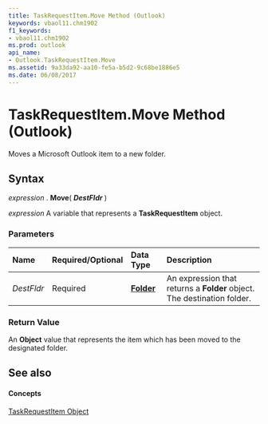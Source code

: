 ```yaml
---
title: TaskRequestItem.Move Method (Outlook)
keywords: vbaol11.chm1902
f1_keywords:
- vbaol11.chm1902
ms.prod: outlook
api_name:
- Outlook.TaskRequestItem.Move
ms.assetid: 9a33da92-aa10-fe5a-b5d2-9c68be1886e5
ms.date: 06/08/2017
---
```



# TaskRequestItem.Move Method (Outlook)

Moves a Microsoft Outlook item to a new folder.


## Syntax

 _expression_ . **Move**( **_DestFldr_** )

 _expression_ A variable that represents a **TaskRequestItem** object.


### Parameters



|**Name**|**Required/Optional**|**Data Type**|**Description**|
|:-----|:-----|:-----|:-----|
| _DestFldr_|Required| **[Folder](folder-object-outlook.md)**|An expression that returns a **Folder** object. The destination folder.|

### Return Value

An **Object** value that represents the item which has been moved to the designated folder.


## See also


#### Concepts


[TaskRequestItem Object](taskrequestitem-object-outlook.md)

